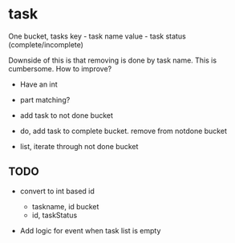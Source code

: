 # task


One bucket, tasks
key - task name
value - task status (complete/incomplete)

Downside of this is that removing is done by task name. This is cumbersome. How to improve?
* Have an int
* part matching?


* add task to not done bucket
* do, add task to complete bucket. remove from notdone bucket
* list, iterate through not done bucket


## TODO

* convert to int based id
    * taskname, id bucket
    * id, taskStatus


* Add logic for event when task list is empty